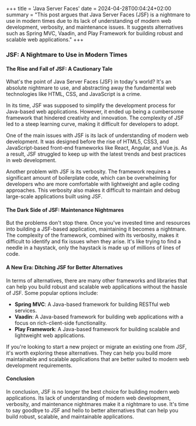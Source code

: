 +++
title = 'Java Server Faces'
date = 2024-04-28T00:04:24+02:00
summary = "This post argues that Java Server Faces (JSF) is a nightmare to use in modern times due to its lack of understanding of modern web development, verbosity, and maintenance issues. It suggests alternatives such as Spring MVC, Vaadin, and Play Framework for building robust and scalable web applications."
+++
### JSF: A Nightmare to Use in Modern Times

#### The Rise and Fall of JSF: A Cautionary Tale

What's the point of Java Server Faces (JSF) in today's world? It's an absolute nightmare to use, and abstracting away the fundamental web technologies like HTML, CSS, and JavaScript is a crime.

In its time, JSF was supposed to simplify the development process for Java-based web applications. However, it ended up being a cumbersome framework that hindered creativity and innovation. The complexity of JSF led to a steep learning curve, making it difficult for developers to adopt.

One of the main issues with JSF is its lack of understanding of modern web development. It was designed before the rise of HTML5, CSS3, and JavaScript-based front-end frameworks like React, Angular, and Vue.js. As a result, JSF struggled to keep up with the latest trends and best practices in web development.

Another problem with JSF is its verbosity. The framework requires a significant amount of boilerplate code, which can be overwhelming for developers who are more comfortable with lightweight and agile coding approaches. This verbosity also makes it difficult to maintain and debug large-scale applications built using JSF.

#### The Dark Side of JSF: Maintenance Nightmares

But the problems don't stop there. Once you've invested time and resources into building a JSF-based application, maintaining it becomes a nightmare. The complexity of the framework, combined with its verbosity, makes it difficult to identify and fix issues when they arise. It's like trying to find a needle in a haystack, only the haystack is made up of millions of lines of code.

#### A New Era: Ditching JSF for Better Alternatives

In terms of alternatives, there are many other frameworks and libraries that can help you build robust and scalable web applications without the hassle of JSF. Some popular options include:

* **Spring MVC**: A Java-based framework for building RESTful web services.
* **Vaadin**: A Java-based framework for building web applications with a focus on rich-client-side functionality.
* **Play Framework**: A Java-based framework for building scalable and lightweight web applications.

If you're looking to start a new project or migrate an existing one from JSF, it's worth exploring these alternatives. They can help you build more maintainable and scalable applications that are better suited to modern web development requirements.

#### Conclusion

In conclusion, JSF is no longer the best choice for building modern web applications. Its lack of understanding of modern web development, verbosity, and maintenance nightmares make it a nightmare to use. It's time to say goodbye to JSF and hello to better alternatives that can help you build robust, scalable, and maintainable applications.
